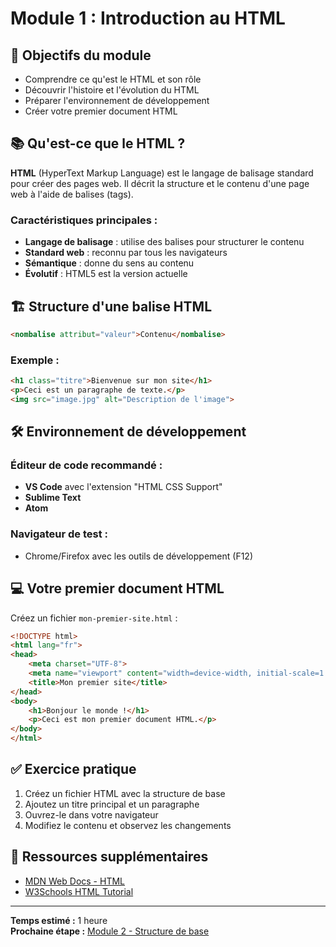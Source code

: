 # Module 1 : Introduction au HTML

## 🎯 Objectifs du module

- Comprendre ce qu'est le HTML et son rôle
- Découvrir l'histoire et l'évolution du HTML
- Préparer l'environnement de développement
- Créer votre premier document HTML

## 📚 Qu'est-ce que le HTML ?

**HTML** (HyperText Markup Language) est le langage de balisage standard pour créer des pages web. Il décrit la structure et le contenu d'une page web à l'aide de balises (tags).

### Caractéristiques principales :
- **Langage de balisage** : utilise des balises pour structurer le contenu
- **Standard web** : reconnu par tous les navigateurs
- **Sémantique** : donne du sens au contenu
- **Évolutif** : HTML5 est la version actuelle

## 🏗️ Structure d'une balise HTML

```html
<nombalise attribut="valeur">Contenu</nombalise>
```

### Exemple :
```html
<h1 class="titre">Bienvenue sur mon site</h1>
<p>Ceci est un paragraphe de texte.</p>
<img src="image.jpg" alt="Description de l'image">
```

## 🛠️ Environnement de développement

### Éditeur de code recommandé :
- **VS Code** avec l'extension "HTML CSS Support"
- **Sublime Text**
- **Atom**

### Navigateur de test :
- Chrome/Firefox avec les outils de développement (F12)

## 💻 Votre premier document HTML

Créez un fichier `mon-premier-site.html` :

```html
<!DOCTYPE html>
<html lang="fr">
<head>
    <meta charset="UTF-8">
    <meta name="viewport" content="width=device-width, initial-scale=1.0">
    <title>Mon premier site</title>
</head>
<body>
    <h1>Bonjour le monde !</h1>
    <p>Ceci est mon premier document HTML.</p>
</body>
</html>
```

## ✅ Exercice pratique

1. Créez un fichier HTML avec la structure de base
2. Ajoutez un titre principal et un paragraphe
3. Ouvrez-le dans votre navigateur
4. Modifiez le contenu et observez les changements

## 🔗 Ressources supplémentaires

- [MDN Web Docs - HTML](https://developer.mozilla.org/fr/docs/Web/HTML)
- [W3Schools HTML Tutorial](https://www.w3schools.com/html/)

---

**Temps estimé :** 1 heure  
**Prochaine étape :** [Module 2 - Structure de base](../02-structure-base/)